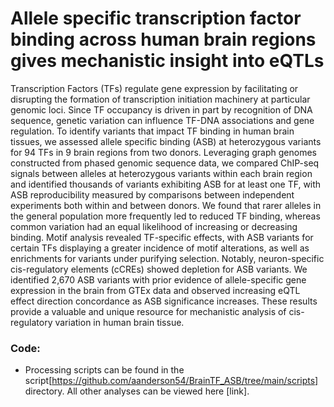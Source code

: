 # Allele specific transcription factor binding across human brain regions gives mechanistic insight into eQTLs
Transcription Factors (TFs) regulate gene expression by facilitating or disrupting the formation of transcription initiation machinery at particular genomic loci. Since TF occupancy is driven in part by recognition of DNA sequence, genetic variation can influence TF-DNA associations and gene regulation. To identify variants that impact TF binding in human brain tissues, we assessed allele specific binding (ASB) at heterozygous variants for 94 TFs in 9 brain regions from two donors. Leveraging graph genomes constructed from phased genomic sequence data, we compared ChIP-seq signals between alleles at heterozygous variants within each brain region and identified thousands of variants exhibiting ASB for at least one TF, with ASB reproducibility measured by comparisons between independent experiments both within and between donors. We found that rarer alleles in the general population more frequently led to reduced TF binding, whereas common variation had an equal likelihood of increasing or decreasing binding. Motif analysis revealed TF-specific effects, with ASB variants for certain TFs displaying a greater incidence of motif alterations, as well as enrichments for variants under purifying selection. Notably, neuron-specific cis-regulatory elements (cCREs) showed depletion for ASB variants. We identified 2,670 ASB variants with prior evidence of allele-specific gene expression in the brain from GTEx data and observed increasing eQTL effect direction concordance as ASB significance increases. These results provide a valuable and unique resource for mechanistic analysis of cis-regulatory variation in human brain tissue.

### Code:
* Processing scripts can be found in the script[https://github.com/aanderson54/BrainTF_ASB/tree/main/scripts] directory. All other analyses can be viewed here [link]. 
